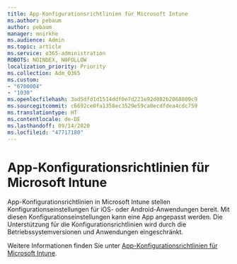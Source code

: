```yaml
---
title: App-Konfigurationsrichtlinien für Microsoft Intune
ms.author: pebaum
author: pebaum
manager: mnirkhe
ms.audience: Admin
ms.topic: article
ms.service: o365-administration
ROBOTS: NOINDEX, NOFOLLOW
localization_priority: Priority
ms.collection: Adm_O365
ms.custom:
- "6700004"
- "1030"
ms.openlocfilehash: 3ad5dfd1d1514ddf0e7d221e92d082b2868809c9
ms.sourcegitcommit: c6692ce0fa1358ec3529e59ca0ecdfdea4cdc759
ms.translationtype: HT
ms.contentlocale: de-DE
ms.lasthandoff: 09/14/2020
ms.locfileid: "47717180"
---
```

# <a name="app-configuration-policies-for-microsoft-intune"></a>App-Konfigurationsrichtlinien für Microsoft Intune

App-Konfigurationsrichtlinien in Microsoft Intune stellen Konfigurationseinstellungen für iOS- oder Android-Anwendungen bereit. Mit diesen Konfigurationseinstellungen kann eine App angepasst werden. Die Unterstützung für die Konfigurationsrichtlinien wird durch die Betriebssystemversionen und Anwendungen eingeschränkt.

Weitere Informationen finden Sie unter [App-Konfigurationsrichtlinien für Microsoft Intune](https://docs.microsoft.com/intune/app-configuration-policies-overview).
